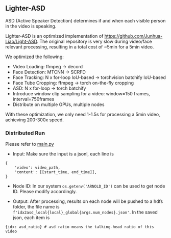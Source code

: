 ## Lighter-ASD

ASD (Active Speaker Detection) determines if and when each visible person in the video is speaking.

Lighter-ASD is an optimized implementation of https://github.com/Junhua-Liao/Light-ASD. The original repository is very slow during video/face relevant processing, resulting in a total cost of ~5min for a 5min video. 

We optimized the following:
- Video Loading: ffmpeg -> decord
- Face Detection: MTCNN -> SCRFD
- Face Tracking: N x for-loop IoU-based -> torchvision batchify IoU-based
- Face Tube Cropping: ffmpeg -> torch on-the-fly cropping
- ASD: N x for-loop -> torch batchify
- Introduce window clip sampling for a video: window=150 frames, interval=750frames
- Distribute on multiple GPUs, multiple nodes

With these optimization, we only need 1-1.5s for processing a 5min video, achieving 200-300x speed.


### Distributed Run 

Please refer to [main.py](https://github.com/showlab/livecc/blob/main/data/production/distributed_lighter_asd/main.py)

- Input:  Make sure the input is a jsonl, each line is
```
{
    'video': video_path,
    'content': [[start_time, end_time]],
}
```

- Node ID: In our system ```os.getenv('ARNOLD_ID')``` can be used to get node ID. Please modify accordingly.


- Output: After processing, results on each node will be pushed to a hdfs folder, the file name is  ```f'idx2asd_local{local}_global{args.num_nodes}.json'```. In the saved json, each item is 
```
{idx: asd_ratio} # asd ratio means the talking-head ratio of this video
```
